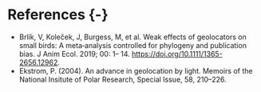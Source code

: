 
# References {-}


* Brlík, V, Koleček, J, Burgess, M, et al. Weak effects of geolocators on small birds: A meta‐analysis controlled for phylogeny and publication bias. J Anim Ecol. 2019; 00: 1– 14. https://doi.org/10.1111/1365-2656.12962. <a id="brlik_jae_2019"></a>
* Ekstrom, P. (2004). An advance in geolocation by light. Memoirs of the National Insitute of Polar Research, Special Issue, 58, 210–226.<a id="ekstrom_2004"></a>
